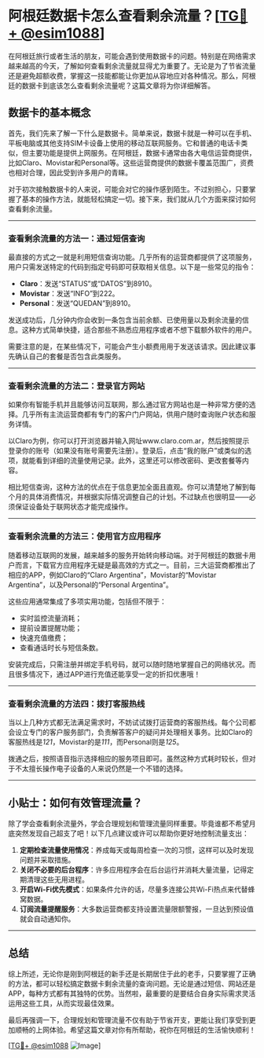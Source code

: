# 阿根廷数据卡怎么查看剩余流量？[[TG💪+ @esim1088](https://t.me/s/esim1088)]

在阿根廷旅行或者生活的朋友，可能会遇到使用数据卡的问题。特别是在网络需求越来越高的今天，了解如何查看剩余流量就显得尤为重要了。无论是为了节省流量还是避免超额收费，掌握这一技能都能让你更加从容地应对各种情况。那么，阿根廷的数据卡到底该怎么查看剩余流量呢？这篇文章将为你详细解答。

## 数据卡的基本概念

首先，我们先来了解一下什么是数据卡。简单来说，数据卡就是一种可以在手机、平板电脑或其他支持SIM卡设备上使用的移动互联网服务。它和普通的电话卡类似，但主要功能是提供上网服务。在阿根廷，数据卡通常由各大电信运营商提供，比如Claro、Movistar和Personal等。这些运营商提供的数据卡覆盖范围广，资费也相对合理，因此受到许多用户的青睐。

对于初次接触数据卡的人来说，可能会对它的操作感到陌生。不过别担心，只要掌握了基本的操作方法，就能轻松搞定一切。接下来，我们就从几个方面来探讨如何查看剩余流量。

---

### 查看剩余流量的方法一：通过短信查询

最直接的方式之一就是利用短信查询功能。几乎所有的运营商都提供了这项服务，用户只需发送特定的代码到指定号码即可获取相关信息。以下是一些常见的指令：

- **Claro**：发送“STATUS”或“DATOS”到8910。
- **Movistar**：发送“INFO”到222。
- **Personal**：发送“QUEDAN”到8910。

发送成功后，几分钟内你会收到一条包含当前余额、已使用量以及剩余流量的信息。这种方式简单快捷，适合那些不熟悉应用程序或者不想下载额外软件的用户。

需要注意的是，在某些情况下，可能会产生小额费用用于发送该请求。因此建议事先确认自己的套餐是否包含此类服务。

---

### 查看剩余流量的方法二：登录官方网站

如果你有智能手机并且能够访问互联网，那么通过官方网站也是一种非常方便的选择。几乎所有主流运营商都有专门的客户门户网站，供用户随时查询账户状态和服务详情。

以Claro为例，你可以打开浏览器并输入网址www.claro.com.ar，然后按照提示登录你的账号（如果没有账号需要先注册）。登录后，点击“我的账户”或类似的选项，就能看到详细的流量使用记录。此外，这里还可以修改密码、更改套餐等内容。

相比短信查询，这种方法的优点在于信息更加全面且直观。你可以清楚地了解到每个月的具体消费情况，并根据实际情况调整自己的计划。不过缺点也很明显——必须保证设备处于联网状态才能完成操作。

---

### 查看剩余流量的方法三：使用官方应用程序

随着移动互联网的发展，越来越多的服务开始转向移动端。对于阿根廷的数据卡用户而言，下载官方应用程序无疑是最高效的方式之一。目前，三大运营商都推出了相应的APP，例如Claro的“Claro Argentina”，Movistar的“Movistar Argentina”，以及Personal的“Personal Argentina”。

这些应用通常集成了多项实用功能，包括但不限于：

- 实时监控流量消耗；
- 提前设置提醒功能；
- 快速充值缴费；
- 查看通话时长与短信条数。

安装完成后，只需注册并绑定手机号码，就可以随时随地掌握自己的网络状况。而且很多情况下，通过APP进行充值还能享受一定的折扣优惠哦！

---

### 查看剩余流量的方法四：拨打客服热线

当以上几种方式都无法满足需求时，不妨试试拨打运营商的客服热线。每个公司都会设立专门的客户服务部门，负责解答客户的疑问并处理相关事务。比如Claro的客服热线是*121*，Movistar的是*111*，而Personal则是*125*。

拨通之后，按照语音指示选择相应的服务项目即可。虽然这种方式耗时较长，但对于不太擅长操作电子设备的人来说仍然是一个不错的选择。

---

## 小贴士：如何有效管理流量？

除了学会查看剩余流量外，学会合理规划和管理流量同样重要。毕竟谁都不希望月底突然发现自己超支了吧！以下几点建议或许可以帮助你更好地控制流量支出：

1. **定期检查流量使用情况**：养成每天或每周检查一次的习惯，这样可以及时发现问题并采取措施。
2. **关闭不必要的后台程序**：许多应用程序会在后台运行并消耗大量流量，记得定期清理这些无用进程。
3. **开启Wi-Fi优先模式**：如果条件允许的话，尽量多连接公共Wi-Fi热点来代替蜂窝数据。
4. **订阅流量提醒服务**：大多数运营商都支持设置流量限额警报，一旦达到预设值就会自动通知你。

---

## 总结

综上所述，无论你是刚到阿根廷的新手还是长期居住于此的老手，只要掌握了正确的方法，都可以轻松搞定数据卡剩余流量的查询问题。无论是通过短信、网站还是APP，每种方式都有其独特的优势。当然啦，最重要的是要结合自身实际需求灵活运用这些工具，从而实现最佳效果。

最后再强调一下，合理规划和管理流量不仅有助于节省开支，更能让我们享受到更加顺畅的上网体验。希望这篇文章对你有所帮助，祝你在阿根廷的生活愉快顺利！

[[TG💪+ @esim1088](https://t.me/s/esim1088) ![Image](https://i.postimg.cc/4NQfJmqS/Snipaste-2025-05-13-00-14-12.png)]